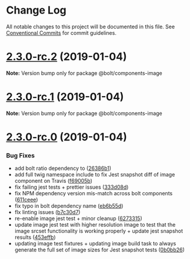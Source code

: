 # Change Log

All notable changes to this project will be documented in this file.
See [Conventional Commits](https://conventionalcommits.org) for commit guidelines.

# [2.3.0-rc.2](https://github.com/bolt-design-system/bolt/tree/master/packages/components/bolt-image/compare/v2.3.0-rc.1...v2.3.0-rc.2) (2019-01-04)

**Note:** Version bump only for package @bolt/components-image





# [2.3.0-rc.1](https://github.com/bolt-design-system/bolt/tree/master/packages/components/bolt-image/compare/vv2.3.0-rc.0...v2.3.0-rc.1) (2019-01-04)

**Note:** Version bump only for package @bolt/components-image





# [2.3.0-rc.0](https://github.com/bolt-design-system/bolt/tree/master/packages/components/bolt-image/compare/v2.2.1...v2.3.0-rc.0) (2019-01-04)


### Bug Fixes

* add bolt ratio dependency to <bolt-image> ([26386b1](https://github.com/bolt-design-system/bolt/tree/master/packages/components/bolt-image/commit/26386b1))
* add full twig namespace include to fix Jest snapshot diff of image component on Travis ([f69005b](https://github.com/bolt-design-system/bolt/tree/master/packages/components/bolt-image/commit/f69005b))
* fix failing jest tests + prettier issues ([333d08d](https://github.com/bolt-design-system/bolt/tree/master/packages/components/bolt-image/commit/333d08d))
* fix NPM dependency version mis-match across bolt components ([611ceee](https://github.com/bolt-design-system/bolt/tree/master/packages/components/bolt-image/commit/611ceee))
* fix typo in bolt dependency name ([eb6b55d](https://github.com/bolt-design-system/bolt/tree/master/packages/components/bolt-image/commit/eb6b55d))
* flx linting issues ([b7c30d7](https://github.com/bolt-design-system/bolt/tree/master/packages/components/bolt-image/commit/b7c30d7))
* re-enable image jest test + minor cleanup ([6273315](https://github.com/bolt-design-system/bolt/tree/master/packages/components/bolt-image/commit/6273315))
* update image jest test with higher resolution image to test that the image srcset functionality is working properly + update jest snapshot results ([453effb](https://github.com/bolt-design-system/bolt/tree/master/packages/components/bolt-image/commit/453effb))
* updating image test fixtures + updating image build task to always generate the full set of image sizes for Jest snapshot tests ([0b0bb26](https://github.com/bolt-design-system/bolt/tree/master/packages/components/bolt-image/commit/0b0bb26))
